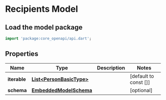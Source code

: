 # Recipients Model

## Load the model package
```dart
import 'package:core_openapi/api.dart';
```

## Properties
Name | Type | Description | Notes
------------ | ------------- | ------------- | -------------
**iterable** | [**List\<PersonBasicType\>**](PersonBasicType) |  | [default to const []]
**schema** | [**EmbeddedModelSchema**](EmbeddedModelSchema) |  | [optional] 




